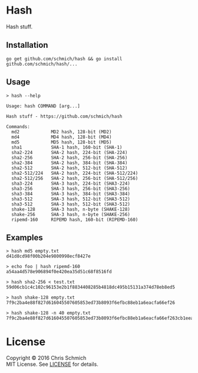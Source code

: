 # Hash

Hash stuff.

## Installation

    go get github.com/schmich/hash && go install github.com/schmich/hash/...

## Usage

    > hash --help
    
    Usage: hash COMMAND [arg...]
    
    Hash stuff - https://github.com/schmich/hash
    
    Commands:
      md2            MD2 hash, 128-bit (MD2)
      md4            MD4 hash, 128-bit (MD4)
      md5            MD5 hash, 128-bit (MD5)
      sha1           SHA-1 hash, 160-bit (SHA-1)
      sha2-224       SHA-2 hash, 224-bit (SHA-224)
      sha2-256       SHA-2 hash, 256-bit (SHA-256)
      sha2-384       SHA-2 hash, 384-bit (SHA-384)
      sha2-512       SHA-2 hash, 512-bit (SHA-512)
      sha2-512/224   SHA-2 hash, 224-bit (SHA-512/224)
      sha2-512/256   SHA-2 hash, 256-bit (SHA-512/256)
      sha3-224       SHA-3 hash, 224-bit (SHA3-224)
      sha3-256       SHA-3 hash, 256-bit (SHA3-256)
      sha3-384       SHA-3 hash, 384-bit (SHA3-384)
      sha3-512       SHA-3 hash, 512-bit (SHA3-512)
      sha3-512       SHA-3 hash, 512-bit (SHA3-512)
      shake-128      SHA-3 hash, n-byte (SHAKE-128)
      shake-256      SHA-3 hash, n-byte (SHAKE-256)
      ripemd-160     RIPEMD hash, 160-bit (RIPEMD-160)

## Examples

    > hash md5 empty.txt
    d41d8cd98f00b204e9800998ecf8427e

    > echo foo | hash ripemd-160
    a54aa4d578e906894f0e420ea35d51c68f8516fd

    > hash sha2-256 < test.txt
    59d06cb1c4c102c96153e2b1f8834408285b4818dc495b15131a374d78eb8ed5

    > hash shake-128 empty.txt
    7f9c2ba4e88f827d616045507605853ed73b8093f6efbc88eb1a6eacfa66ef26

    > hash shake-128 -n 40 empty.txt
    7f9c2ba4e88f827d616045507605853ed73b8093f6efbc88eb1a6eacfa66ef263cb1eea988004b93

# License

Copyright &copy; 2016 Chris Schmich<br>
MIT License. See [LICENSE](LICENSE) for details.
